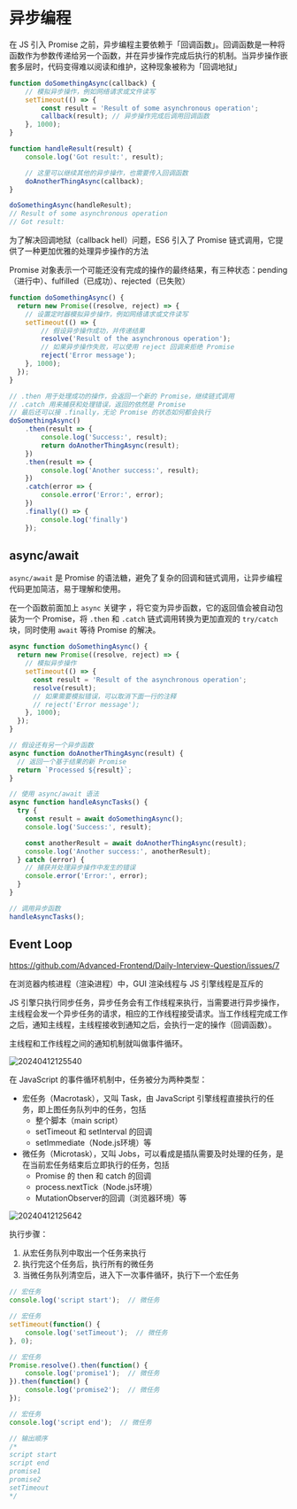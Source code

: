 # 异步编程

在 JS 引入 Promise 之前，异步编程主要依赖于「回调函数」。回调函数是一种将函数作为参数传递给另一个函数，并在异步操作完成后执行的机制。当异步操作嵌套多层时，代码变得难以阅读和维护，这种现象被称为「回调地狱」

```js
function doSomethingAsync(callback) {
    // 模拟异步操作，例如网络请求或文件读写
    setTimeout(() => {
        const result = 'Result of some asynchronous operation';
        callback(result); // 异步操作完成后调用回调函数
    }, 1000);
}

function handleResult(result) {
    console.log('Got result:', result);

    // 这里可以继续其他的异步操作，也需要传入回调函数
    doAnotherThingAsync(callback);
}

doSomethingAsync(handleResult);
// Result of some asynchronous operation
// Got result:
```

为了解决回调地狱（callback hell）问题，ES6 引入了 Promise 链式调用，它提供了一种更加优雅的处理异步操作的方法

Promise 对象表示一个可能还没有完成的操作的最终结果，有三种状态：pending（进行中）、fulfilled（已成功）、rejected（已失败）

```js
function doSomethingAsync() {
  return new Promise((resolve, reject) => {
    // 设置定时器模拟异步操作，例如网络请求或文件读写
    setTimeout(() => {
        // 假设异步操作成功，并传递结果
        resolve('Result of the asynchronous operation');
        // 如果异步操作失败，可以使用 reject 回调来拒绝 Promise
        reject('Error message');
    }, 1000);
  });
}

// .then 用于处理成功的操作，会返回一个新的 Promise，继续链式调用
// .catch 用来捕获和处理错误，返回的依然是 Promise
// 最后还可以接 .finally，无论 Promise 的状态如何都会执行
doSomethingAsync()
    .then(result => {
        console.log('Success:', result);
        return doAnotherThingAsync(result);
    })
    .then(result => {
        console.log('Another success:', result);
    })
    .catch(error => {
        console.error('Error:', error);
    })
    .finally(() => {
        console.log('finally')
    });
```

## async/await

`async/await` 是 Promise 的语法糖，避免了复杂的回调和链式调用，让异步编程代码更加简洁，易于理解和使用。

在一个函数前面加上 `async` 关键字 ，将它变为异步函数，它的返回值会被自动包装为一个 Promise，将 `.then` 和 `.catch` 链式调用转换为更加直观的 `try/catch` 块，同时使用 `await` 等待 Promise 的解决。

```js
async function doSomethingAsync() {
  return new Promise((resolve, reject) => {
    // 模拟异步操作
    setTimeout(() => {
      const result = 'Result of the asynchronous operation';
      resolve(result);
      // 如果需要模拟错误，可以取消下面一行的注释
      // reject('Error message');
    }, 1000);
  });
}

// 假设还有另一个异步函数
async function doAnotherThingAsync(result) {
  // 返回一个基于结果的新 Promise
  return `Processed ${result}`;
}

// 使用 async/await 语法
async function handleAsyncTasks() {
  try {
    const result = await doSomethingAsync();
    console.log('Success:', result);

    const anotherResult = await doAnotherThingAsync(result);
    console.log('Another success:', anotherResult);
  } catch (error) {
    // 捕获并处理异步操作中发生的错误
    console.error('Error:', error);
  }
}

// 调用异步函数
handleAsyncTasks();
```

## Event Loop

<https://github.com/Advanced-Frontend/Daily-Interview-Question/issues/7>

在浏览器内核进程（渲染进程）中，GUI 渲染线程与 JS 引擎线程是互斥的

JS 引擎只执行同步任务，异步任务会有工作线程来执行，当需要进行异步操作，主线程会发一个异步任务的请求，相应的工作线程接受请求。当工作线程完成工作之后，通知主线程，主线程接收到通知之后，会执行一定的操作（回调函数）。

主线程和工作线程之间的通知机制就叫做事件循环。

![20240412125540](https://image.zuoright.com/20240412125540.png)

在 JavaScript 的事件循环机制中，任务被分为两种类型：

- 宏任务（Macrotask），又叫 Task，由 JavaScript 引擎线程直接执行的任务，即上图任务队列中的任务，包括
    - 整个脚本（main script）
    - setTimeout 和 setInterval 的回调
    - setImmediate（Node.js环境）等
- 微任务（Microtask），又叫 Jobs，可以看成是插队需要及时处理的任务，是在当前宏任务结束后立即执行的任务，包括
    - Promise 的 then 和 catch 的回调
    - process.nextTick（Node.js环境）
    - MutationObserver的回调（浏览器环境）等

![20240412125642](https://image.zuoright.com/20240412125642.png)

执行步骤：

1. 从宏任务队列中取出一个任务来执行
2. 执行完这个任务后，执行所有的微任务
3. 当微任务队列清空后，进入下一次事件循环，执行下一个宏任务

```js
// 宏任务
console.log('script start');  // 微任务

// 宏任务
setTimeout(function() {
    console.log('setTimeout');  // 微任务
}, 0);

// 宏任务
Promise.resolve().then(function() {
    console.log('promise1');  // 微任务
}).then(function() {
    console.log('promise2');  // 微任务
});

// 宏任务
console.log('script end');  // 微任务

// 输出顺序
/*
script start
script end
promise1
promise2
setTimeout
*/
```
